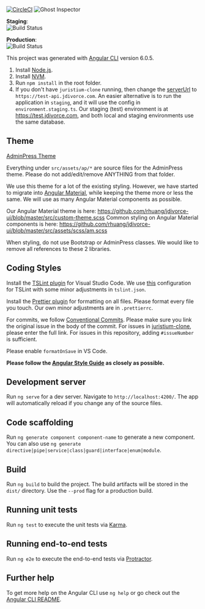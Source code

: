 [![CircleCI](https://circleci.com/gh/rhuang/jdivorce-ui.svg?style=shield&circle-token=15ef8d52c935fc54b77c4d2d88ccabc7b9cb9f5a)](https://circleci.com/gh/rhuang/jdivorce-ui)
![Ghost Inspector](https://api.ghostinspector.com/v1/suites/5b808ea7f818e309454ddd1f/status-badge)

**Staging**:  
![Build Status](https://codebuild.us-east-1.amazonaws.com/badges?uuid=eyJlbmNyeXB0ZWREYXRhIjoicjJXK3czK0hEL3hoOXQ3b3FqekNZdUtVYSs1SnpvWjNLOERXRlNHVXJncXArQ0dNUm1ESVdvVHRiRW1wd2FhVHpNNUpJQVg5Rks2eGhweTJTRWhQRnJBPSIsIml2UGFyYW1ldGVyU3BlYyI6IlhxemhxMVh1M1pQeDBsWjUiLCJtYXRlcmlhbFNldFNlcmlhbCI6MX0%3D&branch=master)

**Production**:  
![Build Status](https://codebuild.us-east-1.amazonaws.com/badges?uuid=eyJlbmNyeXB0ZWREYXRhIjoiVjVkTjlhRVhkNllndGFnNUxibG05Z1M2bU5UdmZFR1VUZGFqeFROQStENEtES2lRVitJMTh3Z0dIR1N4dEZLM1NnK0ZmOVFrK1BNcjNrS0ZvK1FHbHpNPSIsIml2UGFyYW1ldGVyU3BlYyI6InFCbUlhZFlKa3FZN3FsY1AiLCJtYXRlcmlhbFNldFNlcmlhbCI6MX0%3D&branch=master)

This project was generated with [Angular CLI](https://github.com/angular/angular-cli) version 6.0.5.

1. Install [Node.js](https://nodejs.org/en/).
2. Install [NVM](https://github.com/creationix/nvm).
3. Run `npm install` in the root folder.
4. If you don't have `juristium-clone` running, then change the [serverUrl](https://github.com/rhuang/jdivorce-ui/blob/master/src/environments/environment.ts#L7) to `https://test-api.jdivorce.com`. An easier alternative is to run the application in `staging`, and it will use the config in `environment.staging.ts`. Our staging (test) environment is at https://test.jdivorce.com, and both local and staging environments use the same database.

## Theme

[AdminPress Theme](http://themedesigner.in/demo/admin-press/main/index.html)

Everything under `src/assets/ap/*` are source files for the AdminPress theme. Please do not add/edit/remove ANYTHING from that folder.

We use this theme for a lot of the existing styling. However, we have started to migrate into [Angular Material](https://material.angular.io/), while keeping the theme more or less the same. We will use as many Angular Material components as possible.

Our Angular Material theme is here: https://github.com/rhuang/jdivorce-ui/blob/master/src/custom-theme.scss
Common styling on Angular Material components is here: https://github.com/rhuang/jdivorce-ui/blob/master/src/assets/scss/am.scss

When styling, do not use Bootstrap or AdminPress classes. We would like to remove all references to these 2 libraries.

## Coding Styles

Install the [TSLint plugin](https://marketplace.visualstudio.com/items?itemName=ms-vscode.vscode-typescript-tslint-plugin) for Visual Studio Code. We use [this](https://github.com/ng-seed/angular-tslint-rules) configuration for TSLint with some minor adjustments in `tslint.json`.

Install the [Prettier plugin](https://marketplace.visualstudio.com/items?itemName=esbenp.prettier-vscode) for formatting on all files. Please format every file you touch. Our own minor adjustments are in `.prettierrc`.

For commits, we follow [Conventional Commits](https://www.conventionalcommits.org/). Please make sure you link the original issue in the body of the commit. For issues in [juristium-clone](https://github.com/rhuang/juristium-clone), please enter the full link. For issues in this repository, adding `#issueNumber` is sufficient.

Please enable `formatOnSave` in VS Code.

**Please follow the [Angular Style Guide](https://angular.io/guide/styleguide) as closely as possible.**

## Development server

Run `ng serve` for a dev server. Navigate to `http://localhost:4200/`. The app will automatically reload if you change any of the source files.

## Code scaffolding

Run `ng generate component component-name` to generate a new component. You can also use `ng generate directive|pipe|service|class|guard|interface|enum|module`.

## Build

Run `ng build` to build the project. The build artifacts will be stored in the `dist/` directory. Use the `--prod` flag for a production build.

## Running unit tests

Run `ng test` to execute the unit tests via [Karma](https://karma-runner.github.io).

## Running end-to-end tests

Run `ng e2e` to execute the end-to-end tests via [Protractor](http://www.protractortest.org/).

## Further help

To get more help on the Angular CLI use `ng help` or go check out the [Angular CLI README](https://github.com/angular/angular-cli/blob/master/README.md).
